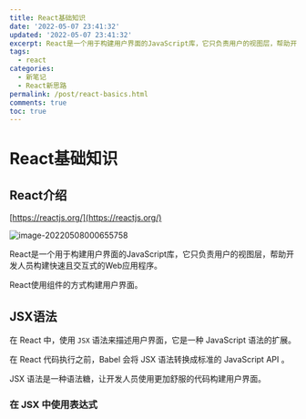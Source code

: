```yaml
---
title: React基础知识
date: '2022-05-07 23:41:32'
updated: '2022-05-07 23:41:32'
excerpt: React是一个用于构建用户界面的JavaScript库，它只负责用户的视图层，帮助开发人员构建快速且交互式的Web应用程序。React使用组件的方式构建用户界面。
tags:
  - react
categories:
  - 新笔记
  - React新思路
permalink: /post/react-basics.html
comments: true
toc: true
---
```

# React基础知识

## React介绍

[https://reactjs.org/](https://reactjs.org/)

![image-20220508000655758](https://img1.terwer.space/20220508000701.png)

React是一个用于构建用户界面的JavaScript库，它只负责用户的视图层，帮助开发人员构建快速且交互式的Web应用程序。

React使用组件的方式构建用户界面。

## JSX语法

在 React 中，使用 `JSX` 语法来描述用户界面，它是一种 JavaScript 语法的扩展。

在 React 代码执行之前，Babel 会将 JSX 语法转换成标准的 JavaScript API 。

JSX 语法是一种语法糖，让开发人员使用更加舒服的代码构建用户界面。

### 在 JSX 中使用表达式

```
```